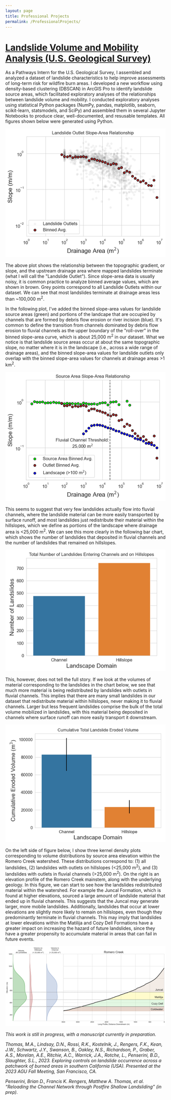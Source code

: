 ```yaml
---
layout: page
title: Professional Projects
permalink: /ProfessionalProjects/
---
```


# <u>Landslide Volume and Mobility Analysis (U.S. Geological Survey)</u>

As a Pathways Intern for the U.S. Geological Survey, I assembled and analyzed a dataset of landslide characteristics to help improve assessments of long-term risk for wildfire burn areas. I developed a new workflow using density-based clustering (DBSCAN) in ArcGIS Pro to identify landslide source areas, which facilitated exploratory analyses of the relationships between landslide volume and mobility. I conducted exploratory analyses using statistical Python packages (NumPy, pandas, matplotlib, seaborn, scikit-learn, statsmodels, and SciPy) and assembled them in several Jupyter Notebooks to produce clear, well-documented, and resusable templates. All figures shown below were generated using Python.

<p align="center">
  <img width="" height="" src="./Images/LandslideOutletSlopeAreaExample.png">
</p>

The above plot shows the relationship between the topographic gradient, or slope, and the upstream drainage area where mapped landslides terminate (what I will call the "Landslide Outlet"). Since slope-area data is usually noisy, it is common practice to analyze binned average values, which are shown in brown. Grey points correspond to all Landslide Outlets within our dataset. We can see that most landslides terminate at drainage areas less than ~100,000 m<sup>2</sup>.

In the following plot, I've added the binned slope-area values for landslide source areas (green) and portions of the landcape that are occupied by channels that are formed by debris flow erosion or river incision (blue). It's common to define the transition from channels dominated by debris flow erosion to fluvial channels as the upper boundary of the "roll-over" in the binned slope-area curve, which is about 25,000 m<sup>2</sup> in our dataset. What we notice is that landslide source areas occur at about the same topographic slope, no matter where it is in the landscape (i.e., across a wide range of drainage areas), and the binned slope-area values for landslide outlets only overlap with the binned slope-area values for channels at drainage areas >1 km<sup>2</sup>.
 
<p align="center">
  <img width="" height="" src="./Images/LandslideFluvialSlopeAreaExample.png">
</p>

This seems to suggest that very few landslides actually flow into fluvial channels, where the landslide material can be more easily transported by surface runoff, and most landslides just redistribute their material within the hillslopes, which we define as portions of the landscape where drainage area is \<25,000 m<sup>2</sup>. We can see this more clearly in the following bar chart, which shows the number of landslides that deposited in fluvial channels and the number of landslides that remained on hillslopes.

<p align="center">
  <img width="" height="" src="./Images/LandslideOccurrenceGroupByRegime.png">
</p>

This, however, does not tell the full story. If we look at the volumes of material corresponding to the landslides in the chart below, we see that much more material is being redistributed by landslides with outlets in fluvial channels. This implies that there are many small landslides in our dataset that redistribute material within hillslopes, never making it to fluvial channels. Larger but less frequent landslides comprise the bulk of the total volume mobilized in landslides, with this material being deposited in channels where surface runoff can more easily transport it downstream.

<p align="center">
  <img width="" height="" src="./Images/LandslideVolumeGroupByRegime.png">
</p>

On the left side of figure below, I show three kernel density plots corresponding to volume distributions by source area elevation within the Romero Creek watershed. These distributions correspond to: (1) all landslides, (2) landslides with outlets on hillslopes (\<25,000 m<sup>2</sup>), and (3) landslides with outlets in fluvial channels (>25,000 m<sup>2</sup>). On the right is an elevation profile of the Romero Creek mainstem, along with the underlying geology. In this figure, we can start to see how the landslides redistributed material within the watershed. For example the Juncal Formation, which is found at higher elevations, sourced a large amount of landslide material that ended up in fluvial channels. This suggests that the Juncal may generate larger, more mobile landslides. Additionally, landslides that occur at lower elevations are slightly more likely to remain on hillslopes, even though they predominantly terminate in fluvial channels. This may imply that landslides at lower elevations within the Matilija and Cozy Dell Formations have a greater impact on increasing the hazard of future landslides, since they have a greater propensity to accumulate material in areas that can fail in future events.

<p align="center">
  <img width="" height="" src="./Images/RomeroCreekLandslideVolumeSchematic.png">
</p>

<i>This work is still in progress, with a manuscript currently in preparation.</i>

<i>Thomas, M.A., Lindsay, D.N., Rossi, R.K., Kostelnik, J., Rengers, F.K., Kean, J.W., Schwartz, J.Y., Swanson, B., Oakley, N.S., Richardson, P., Graber, A.S., Morelan, A.E., Ritchie, A.C., Warrick, J.A., Rotche, L., Penserini, B.D., Slaughter, S.L., 2023. Exploring controls on landslide occurrence across a patchwork of burned areas in southern California (USA). Presented at the 2023 AGU Fall Meeting, San Francisco, CA.</i>

<i>Penserini, Brian D., Francis K. Rengers, Matthew A. Thomas, et al. “Reloading the Channel Network through Postfire Shallow Landsliding” (in prep). </i>



